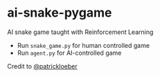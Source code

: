 # ai-snake-pygame
AI snake game taught with Reinforcement Learning

- Run `snake_game.py` for human controlled game
- Run `agent.py` for AI-controlled game

Credit to [@patrickloeber](https://github.com/patrickloeber)
